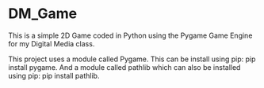 # DM_Game

This is a simple 2D Game coded in Python using the Pygame Game Engine for my Digital Media class.

This project uses a module called Pygame. This can be install using pip: pip install pygame. And a module called pathlib which can also be installed using pip: pip install pathlib.
